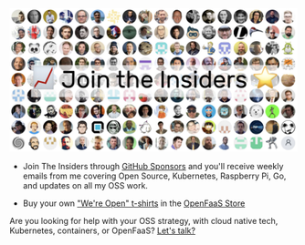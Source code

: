 <a href="https://github.com/sponsors/alexellis/"><img src="https://raw.githubusercontent.com/alexellis/alexellis/master/insiders-emoji.jpg"></a>

* Join The Insiders through [GitHub Sponsors](https://github.com/sponsors/alexellis/) and you'll receive weekly emails from me covering Open Source, Kubernetes, Raspberry Pi, Go, and updates on all my OSS work.

* Buy your own ["We're Open" t-shirts](https://store.openfaas.com/collections/t-shirts) in the [OpenFaaS Store](https://store.openfaas.com/)

Are you looking for help with your OSS strategy, with cloud native tech, Kubernetes, containers, or OpenFaaS? [Let's talk?](mailto:alex@openfaas.com)
